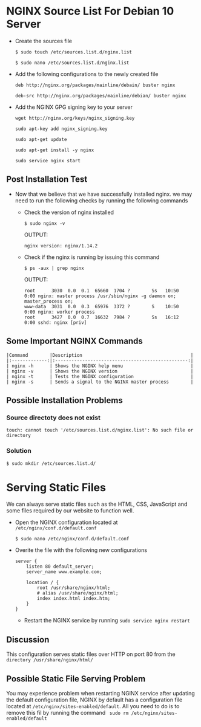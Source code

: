 # NGINX Source List For Debian 10 Server
- Create the sources file 
    
        
    `$ sudo touch /etc/sources.list.d/nginx.list`

    `$ sudo nano /etc/sources.list.d/nginx.list`

- Add the following configurations to the newly created file 

    ```
    deb http://nginx.org/packages/mainline/debain/ buster nginx

    deb-src http://nginx.org/packages/mainline/debian/ buster nginx
    ```
- Add the NGINX GPG signing key to your server

    ```shell
    wget http://nginx.org/keys/nginx_signing.key

    sudo apt-key add nginx_signing.key

    sudo apt-get update

    sudo apt-get install -y nginx

    sudo service nginx start
    ```

## Post Installation Test
- Now that we believe that we have successfully installed nginx. we may need to run the following checks by running the following commands

    - Check the version of nginx installed
    
        `$ sudo nginx -v`
    
        OUTPUT:
        
         ```
         nginx version: nginx/1.14.2
         ```

    - Check if the nginx is running by issuing this command
        
        `$ ps -aux | grep nginx`

        OUTPUT:

        ```
        root      3030  0.0  0.1  65660  1704 ?        Ss   10:50   0:00 nginx: master process /usr/sbin/nginx -g daemon on; master_process on;
        www-data  3031  0.0  0.3  65976  3372 ?        S    10:50   0:00 nginx: worker process
        root      3427  0.0  0.7  16632  7984 ?        Ss   16:12   0:00 sshd: nginx [priv]
        ```


## Some Important NGINX Commands

    |Command        |Description                                        |
    |:-------------:|:-------------------------------------------------:|
    | nginx -h      | Shows the NGINX help menu                         |
    | nginx -v      | Shows the NGINX version                           |
    | nginx -t      | Tests the NGINX configuration                     |
    | nginx -s      | Sends a signal to the NGINX master process        |
 
## Possible Installation Problems 
### Source directoty does not exist 
`touch: cannot touch '/etc/sources.list.d/nginx.list': No such file or directory`
### Solution
`$ sudo mkdir /etc/sources.list.d/`


# Serving Static Files

We can always serve static files such as the HTML, CSS, JavaScript and some files required by our website to function well.

- Open the NGINX configuration located at `/etc/nginx/conf.d/default.conf`

    `$ sudo nano /etc/nginx/conf.d/default.conf`

- Overite the file with the following new configurations
    ```
    server {
        listen 80 default_server;
        server_name www.example.com;

        location / {
            root /usr/share/nginx/html;
            # alias /usr/share/nginx/html;
            index index.html index.htm;
        }
    }
    ```
    - Restart the NGINX service by running `sudo service nginx restart` 
## Discussion

This configuration serves static files over HTTP on port 80 from the `directory /usr/share/nginx/html/` 


## Possible Static File Serving Problem 
You may experience problem when restarting NGINX service after updating the default configuration file, NGINX by default has a configuration file located at `/etc/nginx/sites-enabled/default`. All you need to do is to remove this fil by running the command ` sudo rm /etc/nginx/sites-enabled/default`




